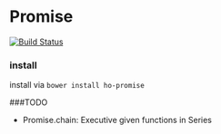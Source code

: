 
# Promise

[![Build Status](https://travis-ci.org/herrmanno/promise.svg?branch=master)](https://travis-ci.org/herrmanno/promise)

### install
install via `bower install ho-promise`

###TODO
* Promise.chain: Executive given functions in Series 
